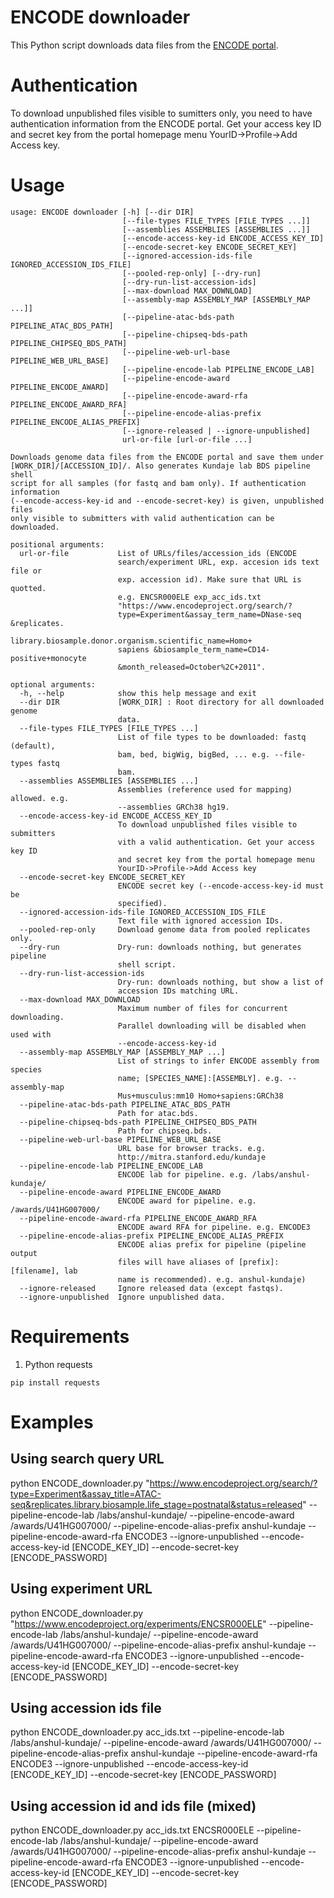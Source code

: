 # ENCODE downloader

This Python script downloads data files from the [ENCODE portal](https://www.encodeproject.org).

# Authentication

To download unpublished files visible to sumitters only, you need to have authentication information from the ENCODE portal.
Get your access key ID and secret key from the portal homepage menu YourID->Profile->Add Access key.

# Usage

```
usage: ENCODE downloader [-h] [--dir DIR]
                         [--file-types FILE_TYPES [FILE_TYPES ...]]
                         [--assemblies ASSEMBLIES [ASSEMBLIES ...]]
                         [--encode-access-key-id ENCODE_ACCESS_KEY_ID]
                         [--encode-secret-key ENCODE_SECRET_KEY]
                         [--ignored-accession-ids-file IGNORED_ACCESSION_IDS_FILE]
                         [--pooled-rep-only] [--dry-run]
                         [--dry-run-list-accession-ids]
                         [--max-download MAX_DOWNLOAD]
                         [--assembly-map ASSEMBLY_MAP [ASSEMBLY_MAP ...]]
                         [--pipeline-atac-bds-path PIPELINE_ATAC_BDS_PATH]
                         [--pipeline-chipseq-bds-path PIPELINE_CHIPSEQ_BDS_PATH]
                         [--pipeline-web-url-base PIPELINE_WEB_URL_BASE]
                         [--pipeline-encode-lab PIPELINE_ENCODE_LAB]
                         [--pipeline-encode-award PIPELINE_ENCODE_AWARD]
                         [--pipeline-encode-award-rfa PIPELINE_ENCODE_AWARD_RFA]
                         [--pipeline-encode-alias-prefix PIPELINE_ENCODE_ALIAS_PREFIX]
                         [--ignore-released | --ignore-unpublished]
                         url-or-file [url-or-file ...]

Downloads genome data files from the ENCODE portal and save them under
[WORK_DIR]/[ACCESSION_ID]/. Also generates Kundaje lab BDS pipeline shell
script for all samples (for fastq and bam only). If authentication information
(--encode-access-key-id and --encode-secret-key) is given, unpublished files
only visible to submitters with valid authentication can be downloaded.

positional arguments:
  url-or-file           List of URLs/files/accession_ids (ENCODE
                        search/experiment URL, exp. accesion ids text file or
                        exp. accession id). Make sure that URL is quotted.
                        e.g. ENCSR000ELE exp_acc_ids.txt
                        "https://www.encodeproject.org/search/?
                        type=Experiment&assay_term_name=DNase-seq &replicates.
                        library.biosample.donor.organism.scientific_name=Homo+
                        sapiens &biosample_term_name=CD14-positive+monocyte
                        &month_released=October%2C+2011".

optional arguments:
  -h, --help            show this help message and exit
  --dir DIR             [WORK_DIR] : Root directory for all downloaded genome
                        data.
  --file-types FILE_TYPES [FILE_TYPES ...]
                        List of file types to be downloaded: fastq (default),
                        bam, bed, bigWig, bigBed, ... e.g. --file-types fastq
                        bam.
  --assemblies ASSEMBLIES [ASSEMBLIES ...]
                        Assemblies (reference used for mapping) allowed. e.g.
                        --assemblies GRCh38 hg19.
  --encode-access-key-id ENCODE_ACCESS_KEY_ID
                        To download unpublished files visible to submitters
                        vith a valid authentication. Get your access key ID
                        and secret key from the portal homepage menu
                        YourID->Profile->Add Access key
  --encode-secret-key ENCODE_SECRET_KEY
                        ENCODE secret key (--encode-access-key-id must be
                        specified).
  --ignored-accession-ids-file IGNORED_ACCESSION_IDS_FILE
                        Text file with ignored accession IDs.
  --pooled-rep-only     Download genome data from pooled replicates only.
  --dry-run             Dry-run: downloads nothing, but generates pipeline
                        shell script.
  --dry-run-list-accession-ids
                        Dry-run: downloads nothing, but show a list of
                        accession IDs matching URL.
  --max-download MAX_DOWNLOAD
                        Maximum number of files for concurrent downloading.
                        Parallel downloading will be disabled when used with
                        --encode-access-key-id
  --assembly-map ASSEMBLY_MAP [ASSEMBLY_MAP ...]
                        List of strings to infer ENCODE assembly from species
                        name; [SPECIES_NAME]:[ASSEMBLY]. e.g. --assembly-map
                        Mus+musculus:mm10 Homo+sapiens:GRCh38
  --pipeline-atac-bds-path PIPELINE_ATAC_BDS_PATH
                        Path for atac.bds.
  --pipeline-chipseq-bds-path PIPELINE_CHIPSEQ_BDS_PATH
                        Path for chipseq.bds.
  --pipeline-web-url-base PIPELINE_WEB_URL_BASE
                        URL base for browser tracks. e.g.
                        http://mitra.stanford.edu/kundaje
  --pipeline-encode-lab PIPELINE_ENCODE_LAB
                        ENCODE lab for pipeline. e.g. /labs/anshul-kundaje/
  --pipeline-encode-award PIPELINE_ENCODE_AWARD
                        ENCODE award for pipeline. e.g. /awards/U41HG007000/
  --pipeline-encode-award-rfa PIPELINE_ENCODE_AWARD_RFA
                        ENCODE award RFA for pipeline. e.g. ENCODE3
  --pipeline-encode-alias-prefix PIPELINE_ENCODE_ALIAS_PREFIX
                        ENCODE alias prefix for pipeline (pipeline output
                        files will have aliases of [prefix]:[filename], lab
                        name is recommended). e.g. anshul-kundaje)
  --ignore-released     Ignore released data (except fastqs).
  --ignore-unpublished  Ignore unpublished data.
```

# Requirements

1) Python requests
```
pip install requests
```

# Examples

## Using search query URL

python ENCODE_downloader.py "https://www.encodeproject.org/search/?type=Experiment&assay_title=ATAC-seq&replicates.library.biosample.life_stage=postnatal&status=released" --pipeline-encode-lab /labs/anshul-kundaje/ --pipeline-encode-award /awards/U41HG007000/ --pipeline-encode-alias-prefix anshul-kundaje --pipeline-encode-award-rfa ENCODE3 --ignore-unpublished --encode-access-key-id [ENCODE_KEY_ID] --encode-secret-key [ENCODE_PASSWORD]

## Using experiment URL

python ENCODE_downloader.py "https://www.encodeproject.org/experiments/ENCSR000ELE" --pipeline-encode-lab /labs/anshul-kundaje/ --pipeline-encode-award /awards/U41HG007000/ --pipeline-encode-alias-prefix anshul-kundaje --pipeline-encode-award-rfa ENCODE3 --ignore-unpublished --encode-access-key-id [ENCODE_KEY_ID] --encode-secret-key [ENCODE_PASSWORD]

## Using accession ids file

python ENCODE_downloader.py acc_ids.txt --pipeline-encode-lab /labs/anshul-kundaje/ --pipeline-encode-award /awards/U41HG007000/ --pipeline-encode-alias-prefix anshul-kundaje --pipeline-encode-award-rfa ENCODE3 --ignore-unpublished --encode-access-key-id [ENCODE_KEY_ID] --encode-secret-key [ENCODE_PASSWORD]

## Using accession id and ids file (mixed)

python ENCODE_downloader.py acc_ids.txt ENCSR000ELE --pipeline-encode-lab /labs/anshul-kundaje/ --pipeline-encode-award /awards/U41HG007000/ --pipeline-encode-alias-prefix anshul-kundaje --pipeline-encode-award-rfa ENCODE3 --ignore-unpublished --encode-access-key-id [ENCODE_KEY_ID] --encode-secret-key [ENCODE_PASSWORD]


